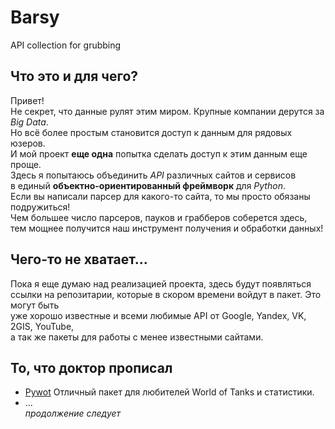 # Barsy
API collection for grubbing

## Что это и для чего?
Привет!<br>
Не секрет, что данные рулят этим миром. Крупные компании дерутся за <i>Big Data</i>. <br>
Но всё более простым становится доступ к данным для рядовых юзеров. <br>
И мой проект <b>еще одна</b> попытка сделать доступ к этим данным еще проще. <br>
Здесь я попытаюсь объединить <i>API</i> различных сайтов и сервисов <br>
в единый <b>объектно-ориентированный фреймворк</b> для <i>Python</i>. <br>
Если вы написали парсер для какого-то сайта, то мы просто обязаны подружиться!<br>
Чем большее число парсеров, пауков и грабберов соберется здесь, <br>
тем мощнее получится наш инструмент получения и обработки данных!<br>

## Чего-то не хватает...

Пока я еще думаю над реализацией проекта, здесь будут появляться <br>ссылки на репозитарии,
которые в скором времени войдут в пакет. Это могут быть <br>уже хорошо известные и всеми любимые
API от Google, Yandex, VK, 2GIS, YouTube, <br> а так же пакеты для
работы с менее известными сайтами.

## То, что доктор прописал

* [Pywot](https://github.com/mattselph/pywot)
Отличный пакет для любителей World of Tanks и статистики.
* ... <br>
<i>продолжение следует</i>


